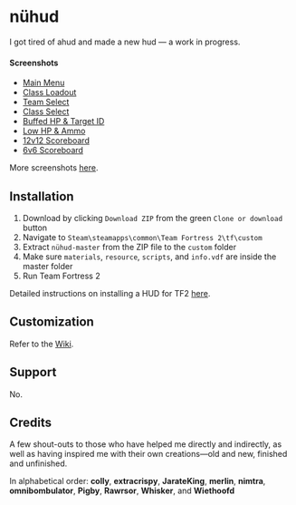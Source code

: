 # nühud

I got tired of ahud and made a new hud — a work in progress.

#### Screenshots

* [Main Menu](https://i.imgur.com/EBygDCW.jpg)
* [Class Loadout](https://i.imgur.com/waGK5pI.jpg)
* [Team Select](https://i.imgur.com/hp37Uxd.jpg)
* [Class Select](https://i.imgur.com/hXr0fsi.jpg)
* [Buffed HP & Target ID](https://i.imgur.com/yBgVnao.jpg)
* [Low HP & Ammo](https://i.imgur.com/G6QpWpP.jpg)
* [12v12 Scoreboard](https://i.imgur.com/F95Z2Ac.jpg)
* [6v6 Scoreboard](https://i.imgur.com/Tfuz71z.jpg)

More screenshots [here](http://imgur.com/a/QjJSX).

## Installation

1. Download by clicking `Download ZIP` from the green `Clone or download` button
2. Navigate to  `Steam\steamapps\common\Team Fortress 2\tf\custom`
3. Extract `nühud-master` from the ZIP file to the `custom` folder
4. Make sure `materials`, `resource`, `scripts`, and `info.vdf` are inside the master folder
5. Run Team Fortress 2

Detailed instructions on installing a HUD for TF2 [here](http://huds.tf/forum/showthread.php?tid=2).

## Customization

Refer to the [Wiki](https://github.com/n0kk/nuhud/wiki/Customization).

## Support
No.

## Credits
A few shout-outs to those who have helped me directly and indirectly, as well as having inspired me with their own creations—old and new, finished and unfinished.

In alphabetical order: **colly**, **extracrispy**, **JarateKing**, **merlin**, **nimtra**, **omnibombulator**, **Pigby**, **Rawrsor**, **Whisker**, and **Wiethoofd**
